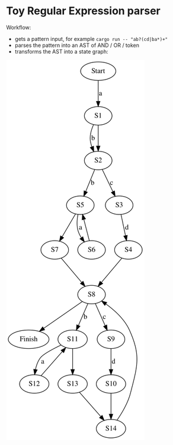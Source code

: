 # Toy Regular Expression parser

Workflow:
- gets a pattern input, for example `cargo run -- "ab?(cd|ba*)+"`
- parses the pattern into an AST of AND / OR / token
- transforms the AST into a state graph:

![state graph](./misc/graph.svg)
